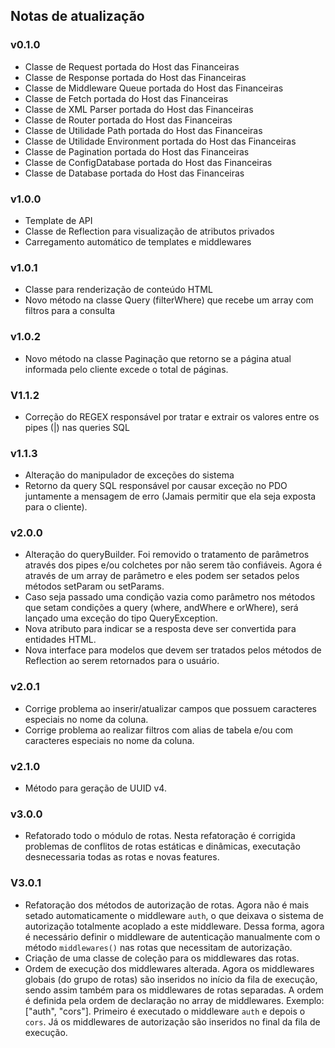 ## Notas de atualização

### v0.1.0

- Classe de Request portada do Host das Financeiras
- Classe de Response portada do Host das Financeiras
- Classe de Middleware Queue portada do Host das Financeiras
- Classe de Fetch portada do Host das Financeiras
- Classe de XML Parser portada do Host das Financeiras
- Classe de Router portada do Host das Financeiras
- Classe de Utilidade Path portada do Host das Financeiras
- Classe de Utilidade Environment portada do Host das Financeiras
- Classe de Pagination portada do Host das Financeiras
- Classe de ConfigDatabase portada do Host das Financeiras
- Classe de Database portada do Host das Financeiras

### v1.0.0

- Template de API
- Classe de Reflection para visualização de atributos privados
- Carregamento automático de templates e middlewares

### v1.0.1

- Classe para renderização de conteúdo HTML
- Novo método na classe Query (filterWhere) que recebe um array com filtros para a consulta

### v1.0.2

- Novo método na classe Paginação que retorno se a página atual informada pelo cliente excede o total de páginas.

### V1.1.2
- Correção do REGEX responsável por tratar e extrair os valores entre os pipes (|) nas queries SQL

### v1.1.3
- Alteração do manipulador de exceções do sistema
- Retorno da query SQL responsável por causar exceção no PDO juntamente a mensagem de erro (Jamais permitir que ela seja exposta para o cliente).

### v2.0.0
- Alteração do queryBuilder. Foi removido o tratamento de parâmetros através dos pipes e/ou colchetes
por não serem tão confiáveis. Agora é através de um array de parâmetro e eles podem ser setados pelos métodos setParam ou setParams.
- Caso seja passado uma condição vazia como parâmetro nos métodos que setam condições a query (where, andWhere e orWhere), será lançado uma exceção do tipo QueryException.
- Nova atributo para indicar se a resposta deve ser convertida para entidades HTML.
- Nova interface para modelos que devem ser tratados pelos métodos de Reflection ao serem retornados para o usuário.

### v2.0.1
- Corrige problema ao inserir/atualizar campos que possuem caracteres especiais no nome da coluna.
- Corrige problema ao realizar filtros com alias de tabela e/ou com caracteres especiais no
nome da coluna.

### v2.1.0
- Método para geração de UUID v4.

### v3.0.0
- Refatorado todo o módulo de rotas. Nesta refatoração é corrigida problemas de
conflitos de rotas estáticas e dinâmicas, executação desnecessaria todas as rotas
e novas features.

### V3.0.1
- Refatoração dos métodos de autorização de rotas. Agora não é mais setado automaticamente o
middleware `auth`, o que deixava o sistema de autorização totalmente acoplado a este middleware.
Dessa forma, agora é necessário definir o middleware de autenticação manualmente com o método `middlewares()`
nas rotas que necessitam de autorização.
- Criação de uma classe de coleção para os middlewares das rotas.
- Ordem de execução dos middlewares alterada. Agora os middlewares globais (do grupo de rotas) são inseridos no
início da fila de execução, sendo assim também para os middlewares de rotas separadas. A ordem é definida pela
ordem de declaração no array de middlewares. Exemplo: ["auth", "cors"]. Primeiro é executado o middleware `auth` e depois o `cors`.
Já os middlewares de autorização são inseridos no final da fila de execução.
